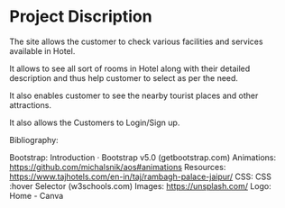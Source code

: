 # Project Discription
The site allows the customer to check various facilities and services available in Hotel.

It allows to see all sort of rooms in Hotel along with their detailed description and thus help customer to select as per the need.

It also enables customer to see the nearby tourist places and other attractions.

It also allows the Customers to Login/Sign up.

Bibliography:

Bootstrap: Introduction · Bootstrap v5.0 (getbootstrap.com) Animations: https://github.com/michalsnik/aos#animations Resources: https://www.tajhotels.com/en-in/taj/rambagh-palace-jaipur/ CSS: CSS :hover Selector (w3schools.com) Images: https://unsplash.com/ Logo: Home - Canva
